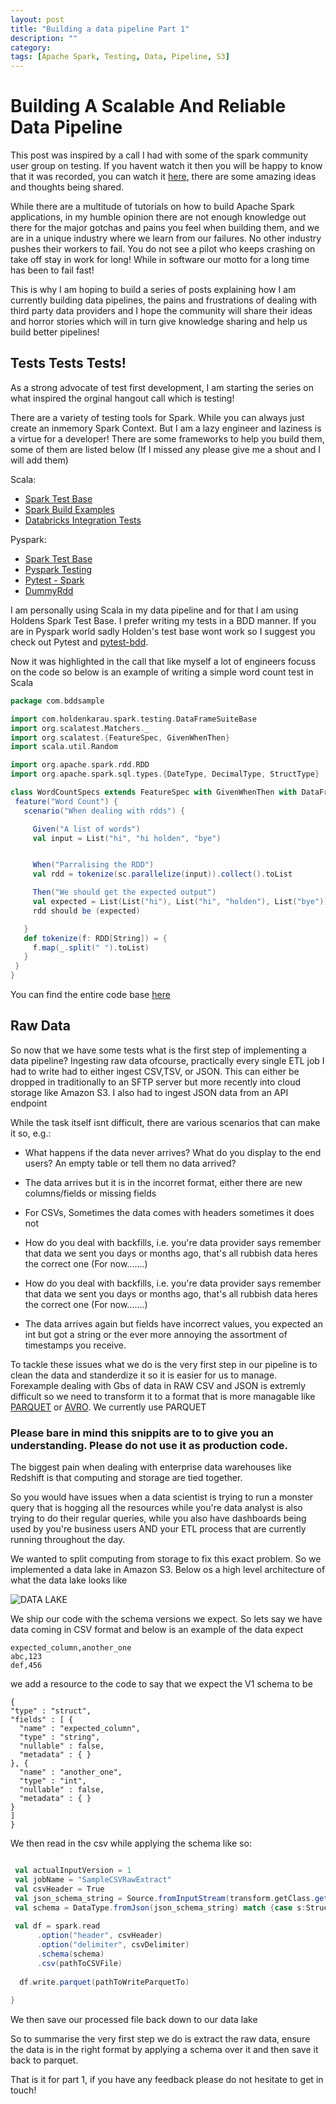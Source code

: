 ```yaml
---
layout: post
title: "Building a data pipeline Part 1"
description: ""
category:
tags: [Apache Spark, Testing, Data, Pipeline, S3]
---
```


# Building A Scalable And Reliable Data Pipeline
This post was inspired by a call I had with some of the spark community user group on testing. If you havent watch it then you will be happy to know that it was recorded, you can watch it [here](https://www.youtube.com/watch?v=2q0uAldCQ8M), there are some amazing ideas and thoughts being shared.


While there are a multitude of tutorials on how to build Apache Spark applications, in my humble opinion there are not enough knowledge out there for the major gotchas and pains you feel when building them, and we are in a unique industry where we learn from our failures. No other industry pushes their workers to fail. You do not see a pilot who keeps crashing on take off stay in work for long! While in software our motto for a long time has been to fail fast! 

This is why I am hoping to build a series of posts explaining how I am currently building data pipelines, the pains and frustrations of dealing with third party data providers and I hope the community will share their ideas and horror stories which will in turn give knowledge sharing and help us build better pipelines! 


## Tests Tests Tests! 
As a strong advocate of test first development, I am starting the series on what inspired the orginal hangout call which is testing! 

There are a variety of testing tools for Spark. While you can always just create an inmemory Spark Context. But I am a lazy engineer and laziness is a virtue for a developer! There are some frameworks to help you build them, some of them are listed below (If I missed any please give me a shout and I will add them)
 
 Scala:
 - [Spark Test Base](https://github.com/holdenk/spark-testing-base)
 - [Spark Build Examples](https://github.com/datastax/SparkBuildExamples)
 - [Databricks Integration Tests](https://github.com/databricks/spark-integration-tests)
 
Pyspark:
 - [Spark Test Base](https://github.com/holdenk/spark-testing-base)
 - [Pyspark Testing](https://github.com/msukmanowsky/pyspark-testing)
 - [Pytest - Spark](https://github.com/malexer/pytest-spark)
 - [DummyRdd](https://github.com/wdm0006/DummyRDD)
 
 
 I am personally using Scala in my data pipeline and for that I am using Holdens Spark Test Base. I prefer writing my tests in a BDD manner. If you are in Pyspark world sadly Holden's test base wont work so I suggest you check out Pytest and [pytest-bdd](https://github.com/pytest-dev/pytest-bdd). 
 
 Now it was highlighted in the call that like myself a lot of engineers focuss on the code so below is an example of writing a simple word count test in Scala
 
 ``` scala
package com.bddsample

import com.holdenkarau.spark.testing.DataFrameSuiteBase
import org.scalatest.Matchers._
import org.scalatest.{FeatureSpec, GivenWhenThen}
import scala.util.Random

import org.apache.spark.rdd.RDD
import org.apache.spark.sql.types.{DateType, DecimalType, StructType}

class WordCountSpecs extends FeatureSpec with GivenWhenThen with DataFrameSuiteBase {
  feature("Word Count") {
    scenario("When dealing with rdds") {

      Given("A list of words")
      val input = List("hi", "hi holden", "bye")


      When("Parralising the RDD")
      val rdd = tokenize(sc.parallelize(input)).collect().toList

      Then("We should get the expected output")
      val expected = List(List("hi"), List("hi", "holden"), List("bye"))
      rdd should be (expected)

    }
    def tokenize(f: RDD[String]) = {
      f.map(_.split(" ").toList)
    }
  }
}
```

You can find the entire code base [here](https://github.com/samelamin/spark-wordcount-bdd)


## Raw Data
So now that we have some tests what is the first step of implementing a data pipeline? Ingesting raw data ofcourse, practically every single ETL job I had to write had to either ingest CSV,TSV, or JSON. This can either be dropped in traditionally to an SFTP server but more recently into cloud storage like Amazon S3. I also had to ingest JSON data from an API endpoint


While the task itself isnt difficult, there are various scenarios that can make it so, e.g.:
 - What happens if the data never arrives? What do you display to the end users? An empty table or tell them no data arrived? 
 
 
 - The data arrives but it is in the incorret format, either there are new columns/fields or missing fields
 
 
 - For CSVs, Sometimes the data comes with headers sometimes it does not


 - How do you deal with backfills, i.e. you're data provider says remember that data we sent you days or months ago, that's all rubbish data heres the correct one (For now.......)
 
 
 - How do you deal with backfills, i.e. you're data provider says remember that data we sent you days or months ago, that's all rubbish data heres the correct one (For now.......)
 
 
 - The data arrives again but fields have incorrect values, you expected an int but got a string or the ever more annoying the assortment of timestamps you receive. 
 
 
 To tackle these issues what we do is the very first step in our pipeline is to clean the data and standerdize it so it is easier for us to manage. Forexample dealing with Gbs of data in RAW CSV and JSON is extremly difficult so we need to transform it to a format that is more managable like [PARQUET](https://parquet.apache.org/) or [AVRO](https://avro.apache.org/docs/1.2.0/). We currently use PARQUET
 
 ### Please bare in mind this snippits are to to give you an understanding. Please do not use it as production code.
 
 The biggest pain when dealing with enterprise data warehouses like Redshift is that computing and storage are tied together. 
 
 So you would have issues when a data scientist is trying to run a monster query that is hogging all the resources while you're data analyst is also trying to do their regular queries, while you also have dashboards being used by you're business users AND your ETL process that are currently running throughout the day.
 
 We wanted to split computing from storage to fix this exact problem. So we implemented a data lake in Amazon S3. 
 Below os a high level architecture of what the data lake looks like
 
 
 ![DATA LAKE](https://github.com/samelamin/samelamin.github.io/img/datalake.png "DATA LAKE")

 

 We ship our code with the schema versions we expect. So lets say we have data coming in CSV format and below is an example of the data expect
 
 
  ``` csv
expected_column,another_one
abc,123
def,456
 ``` 

we add a resource to the code to say that we expect the V1 schema to be 

  ```csv
{
  "type" : "struct",
  "fields" : [ {
    "name" : "expected_column",
    "type" : "string",
    "nullable" : false,
    "metadata" : { }
  }, {
    "name" : "another_one",
    "type" : "int",
    "nullable" : false,
    "metadata" : { }
  }
  ]
}

 ``` 


We then read in the csv while applying the schema like so: 

  ```scala
  
   val actualInputVersion = 1
   val jobName = "SampleCSVRawExtract"
   val csvHeader = True
   val json_schema_string = Source.fromInputStream(transform.getClass.getResourceAsStream(s"${jobName}/$actualInputVersion.json")).mkString
   val schema = DataType.fromJson(json_schema_string) match {case s:StructType => s}
	
   val df = spark.read
        .option("header", csvHeader)
        .option("delimiter", csvDelimiter)
        .schema(schema)
        .csv(pathToCSVFile)
		
    df.write.parquet(pathToWriteParquetTo)
    
  }

  ``` 
  
  
  We then save our processed file back down to our data lake
  
  
  
  
 So to summarise the very first step we do is extract the raw data, ensure the data is in the right format by applying a schema over it and then save it back to parquet.
 
 
 
 That is it for part 1, if you have any feedback please do not hesitate to get in touch! 
 
 
